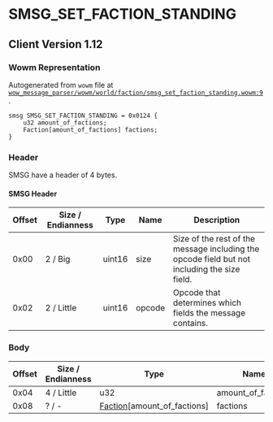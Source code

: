 # SMSG_SET_FACTION_STANDING

## Client Version 1.12

### Wowm Representation

Autogenerated from `wowm` file at [`wow_message_parser/wowm/world/faction/smsg_set_faction_standing.wowm:9`](https://github.com/gtker/wow_messages/tree/main/wow_message_parser/wowm/world/faction/smsg_set_faction_standing.wowm#L9).
```rust,ignore
smsg SMSG_SET_FACTION_STANDING = 0x0124 {
    u32 amount_of_factions;
    Faction[amount_of_factions] factions;
}
```
### Header

SMSG have a header of 4 bytes.

#### SMSG Header

| Offset | Size / Endianness | Type   | Name   | Description |
| ------ | ----------------- | ------ | ------ | ----------- |
| 0x00   | 2 / Big           | uint16 | size   | Size of the rest of the message including the opcode field but not including the size field.|
| 0x02   | 2 / Little        | uint16 | opcode | Opcode that determines which fields the message contains.|

### Body

| Offset | Size / Endianness | Type | Name | Description | Comment |
| ------ | ----------------- | ---- | ---- | ----------- | ------- |
| 0x04 | 4 / Little | u32 | amount_of_factions |  |  |
| 0x08 | ? / - | [Faction](faction.md)[amount_of_factions] | factions |  |  |

